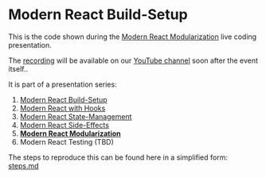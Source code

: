 # Modern React Build-Setup

This is the code shown during the [Modern React Modularization](https://www.meetup.com/ReactJS-Meetup-Leipzig/events/266283185/) live coding presentation.

The [recording](#) will be available on our [YouTube channel](https://www.youtube.com/channel/UCUzXSmEvF3VEf_TV9q6oAhw) soon after the event itself..

It is part of a presentation series:
1. [Modern React Build-Setup](https://github.com/jambit/modern-react/tree/01-build-setup)
2. [Modern React with Hooks](https://github.com/jambit/modern-react/tree/02-hooks)
3. [Modern React State-Management](https://github.com/jambit/modern-react/tree/03-state-management)
4. [Modern React Side-Effects](https://github.com/jambit/modern-react/tree/04-side-effects)
5. **[Modern React Modularization](https://github.com/jambit/modern-react/tree/05-modularization)**
6. Modern React Testing (TBD)

The steps to reproduce this can be found here in a simplified form: [steps.md](./steps.md)
